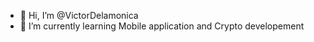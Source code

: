 - 👋 Hi, I’m @VictorDelamonica
- 🌱 I’m currently learning Mobile application and Crypto developement
